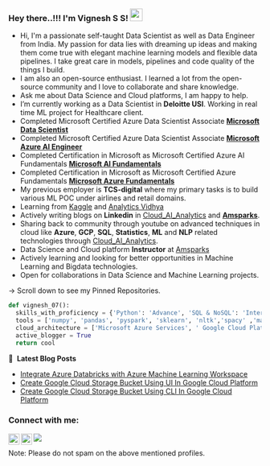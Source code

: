 
### Hey there..!!! I'm Vignesh S S! <img src="https://media.giphy.com/media/hvRJCLFzcasrR4ia7z/giphy.gif" width="25px">
    
-  Hi, I'm a passionate self-taught Data Scientist as well as Data Engineer from India. My passion for data lies with dreaming up ideas and making them come true with elegant      machine learning models and flexible data pipelines. I take great care in models, pipelines and code quality of the things I build.
-  I am also an open-source enthusiast. I learned a lot from the open-source community and I love to collaborate and share knowledge. 
-  Ask me about Data Science and Cloud platforms, I am happy to help.
-  I’m currently working as a Data Scientist in **Deloitte USI**. Working in real time ML project for Healthcare client.
-  Completed Microsoft Certified Azure Data Scientist Associate [**Microsoft Data Scientist**](https://www.credly.com/badges/91fffff4-5df5-480d-a0f3-b85f85781522/public_url)
-  Completed Microsoft Certified Azure Data Scientist Associate [**Microsoft Azure AI Engineer**](https://www.credly.com/earner/earned/badge/99268851-d7af-4ed6-abdc-dc592f44279b)
-  Completed Certification in Microsoft as Microsoft Certified Azure AI Fundamentals [**Microsoft AI Fundamentals**](https://certification.microsoft.com/badge)
-  Completed Certification in Microsoft as Microsoft Certified Azure Fundamentals [**Microsoft Azure Fundamentals**](https://certification.microsoft.com/badge)
-  My previous employer is **TCS-digital** where my primary tasks is to build various ML POC under airlines and retail domains.
-  Learning from [Kaggle](https://www.kaggle.com/) and [Analytics Vidhya](https://www.analyticsvidhya.com/)
-  Actively writing blogs on **Linkedin** in [Cloud_AI_Analytics](https://www.linkedin.com/company/cloud-ai-analytics/?viewAsMember=true) and [**Amsparks**](https://amsparks.com/).
-  Sharing back to community through youtube on advanced techniques in cloud like **Azure**, **GCP**, **SQL**, **Statistics**, **ML** and **NLP** related technologies through
   [Cloud_AI_Analytics](https://www.youtube.com/channel/UCBhgeLTsXfbOCftTUu9nHSw).
-  Data Science and Cloud platform **Instructor** at [Amsparks](https://amsparks.com/)
-  Actively learning and looking for better opportunities in Machine Learning and Bigdata technologies.
-  Open for collaborations in Data Science and Machine Learning projects.

    
-> Scroll down to see my Pinned Repositories.

```python
def vignesh_07():
  skills_with_proficiency = {'Python': 'Advance', 'SQL & NoSQL': 'Intermediate', 'DSA': 'Intermediate', 'Statistics' : 'Advance'}
  tools = ['numpy', 'pandas', 'pyspark', 'sklearn', 'nltk','spacy' ,'matplotlib', 'seaborn', 'keras', 'json', 'flask', 'powerBI', 'pyspark', 'time series', 'devops', 'Bigdata technologies']
  cloud_architecture = ['Microsoft Azure Services', ' Google Cloud Platform']
  active_blogger = True
  return cool
```


📕 &nbsp;**Latest Blog Posts**
<!-- BLOG-POST-LIST:START -->
- [Integrate Azure Databricks with Azure Machine Learning Workspace](https://www.linkedin.com/pulse/integrate-azure-databricks-machine-learning-workspace-/)
- [Create Google Cloud Storage Bucket Using UI In Google Cloud Platform](https://www.linkedin.com/pulse/create-google-cloud-storage-bucket-using-ui-platform-/)
- [Create Google Cloud Storage Bucket Using CLI In Google Cloud Platform](https://www.linkedin.com/pulse/create-google-cloud-storage-bucket-using-cli-platform-/)
<!-- BLOG-POST-LIST:END -->



### Connect with me:

<a href="https://www.linkedin.com/in/vignesh-sekar-sujatha-02aa9b125/">
  <img align="left" alt="Vignesh's LinkedIN" width="22px" src="https://raw.githubusercontent.com/peterthehan/peterthehan/master/assets/linkedin.svg" />
</a>
<a href="https://www.youtube.com/channel/UCBhgeLTsXfbOCftTUu9nHSw">
  <img align="left" alt="Cloud_AI_Analytics | YouTube" width="22px" src="https://raw.githubusercontent.com/peterthehan/peterthehan/master/assets/youtube.svg" />
</a>

![](https://visitor-badge.glitch.me/badge?page_id=vigneshSs-07.vigneshSs-07)

Note: Please do not spam on the above mentioned profiles.

